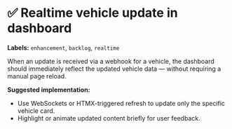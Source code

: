 # ✅ Realtime vehicle update in dashboard

**Labels:** `enhancement`, `backlog`, `realtime`

When an update is received via a webhook for a vehicle, the dashboard should immediately reflect the updated vehicle data — without requiring a manual page reload.

**Suggested implementation:**
- Use WebSockets or HTMX-triggered refresh to update only the specific vehicle card.
- Highlight or animate updated content briefly for user feedback.
